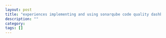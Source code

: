 ```yaml
---
layout: post
title: "experiences implementing and using sonarqube code quality dashboard in a corporate company"
description: ""
category: 
tags: []
---
```


